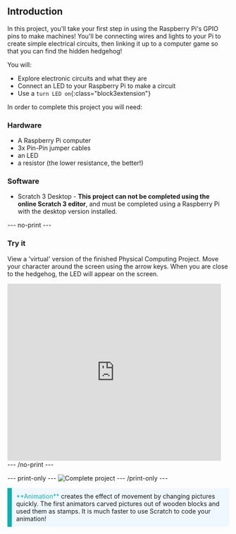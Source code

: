 ## Introduction


In this project, you'll take your first step in using the Raspberry Pi's GPIO pins to make machines! You'll be connecting wires and lights to your Pi to create simple electrical circuits, then linking it up to a computer game so that you can find the hidden hedgehog!

You will:
+ Explore electronic circuits and what they are
+ Connect an LED to your Raspberry Pi to make a circuit
+ Use a `turn LED on`{:class="block3extension"} 


In order to complete this project you will need:
### Hardware

+ A Raspberry Pi computer
+ 3x Pin-Pin jumper cables
+ an LED
+ a resistor (the lower resistance, the better!)

### Software

+ Scratch 3 Desktop - **This project can not be completed using the online Scratch 3 editor**, and must be completed using a Raspberry Pi with the desktop version installed.

--- no-print ---

### Try it
View a 'virtual' version of the finished Physical Computing Project. Move your character around the screen using the arrow keys. When you are close to the hedgehog, the LED will appear on the screen.

<div class="scratch-preview">
  <iframe allowtransparency="true" width="485" height="402" src="https://scratch.mit.edu/projects/embed/492829675/?autostart=false" frameborder="0"></iframe>
</div>
--- /no-print ---

--- print-only ---
![Complete project](images/showcase_static.png)
--- /print-only ---


<p style="border-left: solid; border-width:10px; border-color: #0faeb0; background-color: aliceblue; padding: 10px;">
<span style="color: #0faeb0">**Animation**</span> creates the effect of movement by changing pictures quickly. The first animators carved pictures out of wooden blocks and used them as stamps. It is much faster to use Scratch to code your animation!
</p>